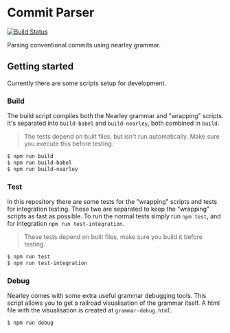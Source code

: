 # Commit Parser

[![Build Status](https://img.shields.io/travis/com/byCedric/Commit-Parser/develop.svg?style=flat-square)](https://travis-ci.com/byCedric/Commit-Parser)

Parsing conventional commits using nearley grammar.

## Getting started

Currently there are some scripts setup for development.

### Build

The build script compiles both the Nearley grammar and "wrapping" scripts.
It's separated into `build-babel` and `build-nearley`, both combined in `build`.

> The tests depend on built files, but isn't run automatically. Make sure you execute this before testing.

```bash
$ npm run build
$ npm run build-babel
$ npm run build-nearley
```

### Test

In this repository there are some tests for the "wrapping" scripts and tests for integration testing.
These two are separated to keep the "wrapping" scripts as fast as possible.
To run the normal tests simply run `npm test`, and for integration `npm run test-integration`.

> These tests depend on built files, make sure you build it before testing.

```bash
$ npm run test
$ npm run test-integration
```

### Debug

Nearley comes with some extra useful grammar debugging tools.
This script allows you to get a railroad visualisation of the grammar itself.
A html file with the visualisation is created at `grammar-debug.html`.

```bash
$ npm run debug
```
